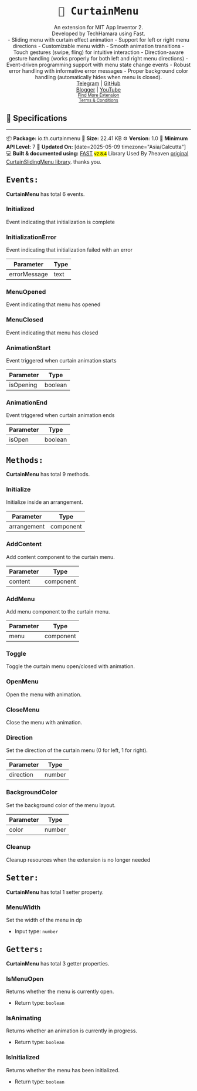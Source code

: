 <div align="center">
<h1><kbd>🧩 CurtainMenu</kbd></h1>
An extension for MIT App Inventor 2.<br>
Developed by TechHamara using Fast.<br>
- Sliding menu with curtain effect animation
- Support for left or right menu directions
- Customizable menu width
- Smooth animation transitions
- Touch gestures (swipe, fling) for intuitive interaction
- Direction-aware gesture handling (works properly for both left and right menu directions)
- Event-driven programming support with menu state change events
- Robust error handling with informative error messages
- Proper background color handling (automatically hides when menu is closed).<br>
  <a href='https://t.me/techhamara91/' target='_blank'>Telegram</a> | <a href='https://github.com/TechHamara/' target='_blank'>GitHub</a><br><a href='https://techhamara.blogspot.com/' target='_blank'>Blogger</a> | <a href='https://m.youtube.com/c/TECHHAMARA?sub_confirmation=1' target='_blank'>YouTube</a><br><a href='https://github.com/TechHamara/Th_Free_Extensions' target='_blank'><small><u>Find More Extension</u></small></a><br><a href='https://github.com/TechHamara/Th_Extensions_List/blob/main/LICENSE.md#terms-and-conditions-for-the-extension' target='_blank'><small><u>Terms & Conditions</u></small></a>
</div>

## 📝 Specifications
* **
📦 **Package:** io.th.curtainmenu
💾 **Size:** 22.41 KB
⚙️ **Version:** 1.0
📱 **Minimum API Level:** 7
📅 **Updated On:** [date=2025-05-09 timezone="Asia/Calcutta"]
💻 **Built & documented using:** [FAST](https://community.appinventor.mit.edu/t/fast-an-efficient-way-to-build-extensions/129103?u=jewel) <small><mark>v2.8.4</mark></small>
Library Used By 7heaven [original CurtainSlidingMenu library](https://github.com/7heaven/CurtainSlidingMenu). thanks you. 

## <kbd>Events:</kbd>
**CurtainMenu** has total 6 events.

### Initialized
Event indicating that initialization is complete

### InitializationError
Event indicating that initialization failed with an error

| Parameter | Type
| - | - |
| errorMessage | text

### MenuOpened
Event indicating that menu has opened

### MenuClosed
Event indicating that menu has closed

### AnimationStart
Event triggered when curtain animation starts

| Parameter | Type
| - | - |
| isOpening | boolean

### AnimationEnd
Event triggered when curtain animation ends

| Parameter | Type
| - | - |
| isOpen | boolean

## <kbd>Methods:</kbd>
**CurtainMenu** has total 9 methods.

### Initialize
Initialize inside an arrangement.

| Parameter | Type
| - | - |
| arrangement | component

### AddContent
Add content component to the curtain menu.

| Parameter | Type
| - | - |
| content | component

### AddMenu
Add menu component to the curtain menu.

| Parameter | Type
| - | - |
| menu | component

### Toggle
Toggle the curtain menu open/closed with animation.

### OpenMenu
Open the menu with animation.

### CloseMenu
Close the menu with animation.

### Direction
Set the direction of the curtain menu (0 for left, 1 for right).

| Parameter | Type
| - | - |
| direction | number

### BackgroundColor
Set the background color of the menu layout.

| Parameter | Type
| - | - |
| color | number

### Cleanup
Cleanup resources when the extension is no longer needed

## <kbd>Setter:</kbd>
**CurtainMenu** has total 1 setter property.

### MenuWidth
Set the width of the menu in dp

* Input type: `number`

## <kbd>Getters:</kbd>
**CurtainMenu** has total 3 getter properties.

### IsMenuOpen
Returns whether the menu is currently open.

* Return type: `boolean`

### IsAnimating
Returns whether an animation is currently in progress.

* Return type: `boolean`

### IsInitialized
Returns whether the menu has been initialized.

* Return type: `boolean`


